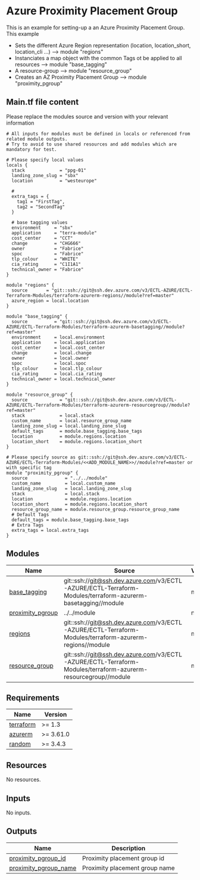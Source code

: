 # Azure Proximity Placement Group

This is an example for setting-up a an Azure Proximity Placement Group.
This example

- Sets the different Azure Region representation (location, location_short, location_cli ...) --> module "regions"
- Instanciates a map object with the common Tags ot be applied to all resources --> module "base_tagging"
- A resource-group --> module "resource_group"
- Creates an AZ Proximity Placement Group --> module "proximity_pgroup"

<!-- BEGIN_AUTOMATED_TF_DOCS_BLOCK -->
## Main.tf file content

Please replace the modules source and version with your relevant information

```hcl
# All inputs for modules must be defined in locals or referenced from related module outputs. 
# Try to avoid to use shared resources and add modules which are mandatory for test.

# Please specify local values
locals {
  stack             = "ppg-01"
  landing_zone_slug = "sbx"
  location          = "westeurope"

  # 
  extra_tags = {
    tag1 = "FirstTag",
    tag2 = "SecondTag"
  }

  # base tagging values
  environment     = "sbx"
  application     = "terra-module"
  cost_center     = "CCT"
  change          = "CHG666"
  owner           = "Fabrice"
  spoc            = "Fabrice"
  tlp_colour      = "WHITE"
  cia_rating      = "C1I1A1"
  technical_owner = "Fabrice"
}

module "regions" {
  source       = "git::ssh://git@ssh.dev.azure.com/v3/ECTL-AZURE/ECTL-Terraform-Modules/terraform-azurerm-regions//module?ref=master"
  azure_region = local.location
}

module "base_tagging" {
  source          = "git::ssh://git@ssh.dev.azure.com/v3/ECTL-AZURE/ECTL-Terraform-Modules/terraform-azurerm-basetagging//module?ref=master"
  environment     = local.environment
  application     = local.application
  cost_center     = local.cost_center
  change          = local.change
  owner           = local.owner
  spoc            = local.spoc
  tlp_colour      = local.tlp_colour
  cia_rating      = local.cia_rating
  technical_owner = local.technical_owner
}

module "resource_group" {
  source            = "git::ssh://git@ssh.dev.azure.com/v3/ECTL-AZURE/ECTL-Terraform-Modules/terraform-azurerm-resourcegroup//module?ref=master"
  stack             = local.stack
  custom_name       = local.resource_group_name
  landing_zone_slug = local.landing_zone_slug
  default_tags      = module.base_tagging.base_tags
  location          = module.regions.location
  location_short    = module.regions.location_short
}

# Please specify source as git::ssh://git@ssh.dev.azure.com/v3/ECTL-AZURE/ECTL-Terraform-Modules/<<ADD_MODULE_NAME>>//module?ref=master or with specific tag
module "proximity_pgroup" {
  source              = "../../module"
  custom_name         = local.custom_name
  landing_zone_slug   = local.landing_zone_slug
  stack               = local.stack
  location            = module.regions.location
  location_short      = module.regions.location_short
  resource_group_name = module.resource_group.resource_group_name
  # Default Tags
  default_tags = module.base_tagging.base_tags
  # Extra Tags
  extra_tags = local.extra_tags
}
```
## Modules

| Name | Source | Version |
|------|--------|---------|
| <a name="module_base_tagging"></a> [base\_tagging](#module\_base\_tagging) | git::ssh://git@ssh.dev.azure.com/v3/ECTL-AZURE/ECTL-Terraform-Modules/terraform-azurerm-basetagging//module | master |
| <a name="module_proximity_pgroup"></a> [proximity\_pgroup](#module\_proximity\_pgroup) | ../../module | n/a |
| <a name="module_regions"></a> [regions](#module\_regions) | git::ssh://git@ssh.dev.azure.com/v3/ECTL-AZURE/ECTL-Terraform-Modules/terraform-azurerm-regions//module | master |
| <a name="module_resource_group"></a> [resource\_group](#module\_resource\_group) | git::ssh://git@ssh.dev.azure.com/v3/ECTL-AZURE/ECTL-Terraform-Modules/terraform-azurerm-resourcegroup//module | master |
## Requirements

| Name | Version |
|------|---------|
| <a name="requirement_terraform"></a> [terraform](#requirement\_terraform) | >= 1.3 |
| <a name="requirement_azurerm"></a> [azurerm](#requirement\_azurerm) | >= 3.61.0 |
| <a name="requirement_random"></a> [random](#requirement\_random) | >= 3.4.3 |
## Resources

No resources.
## Inputs

No inputs.
## Outputs

| Name | Description |
|------|-------------|
| <a name="output_proximity_pgroup_id"></a> [proximity\_pgroup\_id](#output\_proximity\_pgroup\_id) | Proximity placement group id |
| <a name="output_proximity_pgroup_name"></a> [proximity\_pgroup\_name](#output\_proximity\_pgroup\_name) | Proximity placement group name |
<!-- END_AUTOMATED_TF_DOCS_BLOCK -->
